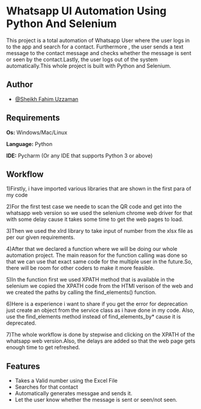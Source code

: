 
# Whatsapp UI Automation Using Python And Selenium

This project is a total automation of  Whatsapp User where the user logs in to the app and search for a contact. Furthermore , the user sends a text message to the contact message and checks whether the
message is sent or seen by the contact.Lastly, the user logs out of the system automatically.This whole
project is built with Python and Selenium.


## Author

- [@Sheikh Fahim Uzzaman](https://github.com/SheikhFahim)


## Requirements

**Os:** Windows/Mac/Linux

**Language:** Python

**IDE:** Pycharm (Or any IDE that supports Python 3 or above)



## Workflow
1)Firstly, i have imported various libraries that are shown in the first para of my code

2)For the first test case we neede to scan the QR code and get into the whatsapp web version so 
we used the selenium chrome web driver for that with some delay cause it takes some time to get 
the web pages to load.

3)Then we used the xlrd library to take input of number from the xlsx file as per our given 
requirements.

4)After that we declared a function where we will be doing our whole automation project. The 
main reason for the function calling was done so that we can use that exact same code for the 
multiple user in the future.So, there will be room for other coders to make it more feasible.

5)In the function first we used XPATH method that is available in the selenium we copied the 
XPATH code from the HTMl verison of the web and we created the paths by calling the find_elements()
function.

6)Here is a experience i want to share if you get the error for deprecation just create an object from the service class as i have done in my code.
Also, use the find_elements method instead of find_elements_by* cause it is deprecated.

 7)The whole workflow is done by stepwise and clicking on the XPATH of the whatsapp web version.Also, the delays are added so that the web page gets enough time to get refreshed.





## Features

- Takes a Valid number using the Excel File
- Searches for that contact
- Automatically generates messgae and sends it.
- Let the user know whether the message is sent or seen/not seen.

